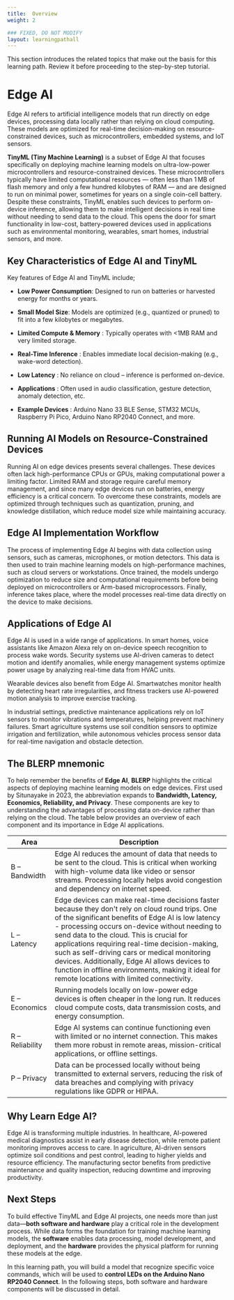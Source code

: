 ```yaml
---
title:  Overview
weight: 2

### FIXED, DO NOT MODIFY
layout: learningpathall
---
```


This section introduces the related topics that make out the basis for this learning path. Review it before proceeding to the step-by-step tutorial.

# Edge AI
Edge AI refers to artificial intelligence models that run directly on edge devices, processing data locally rather than relying on cloud computing. These models are optimized for real-time decision-making on resource-constrained devices, such as microcontrollers, embedded systems, and IoT sensors.

**TinyML (Tiny Machine Learning)** is a subset of Edge AI that focuses specifically on deploying machine learning models on ultra-low-power microcontrollers and resource-constrained devices. These microcontrollers typically have limited computational resources — often less than 1 MB of flash memory and only a few hundred kilobytes of RAM — and are designed to run on minimal power, sometimes for years on a single coin-cell battery. Despite these constraints, TinyML enables such devices to perform on-device inference, allowing them to make intelligent decisions in real time without needing to send data to the cloud. This opens the door for smart functionality in low-cost, battery-powered devices used in applications such as environmental monitoring, wearables, smart homes, industrial sensors, and more.

## Key Characteristics of Edge AI and TinyML

Key features of Edge AI and TinyML include;

- **Low Power Consumption**: Designed to run on batteries or harvested energy for months or years.

- **Small Model Size**: Models are optimized (e.g., quantized or pruned) to fit into a few kilobytes or megabytes.

- **Limited Compute & Memory** : Typically operates with <1MB RAM and very limited storage.

- **Real-Time Inference** : Enables immediate local decision-making (e.g., wake-word detection).

- **Low Latency** : No reliance on cloud – inference is performed on-device.

- **Applications** : Often used in audio classification, gesture detection, anomaly detection, etc.

- **Example Devices** : Arduino Nano 33 BLE Sense, STM32 MCUs, Raspberry Pi Pico, Arduino Nano RP2040 Connect, and more.

## Running AI Models on Resource-Constrained Devices

Running AI on edge devices presents several challenges. These devices often lack high-performance CPUs or GPUs, making computational power a limiting factor. Limited RAM and storage require careful memory management, and since many edge devices run on batteries, energy efficiency is a critical concern. To overcome these constraints, models are optimized through techniques such as quantization, pruning, and knowledge distillation, which reduce model size while maintaining accuracy.

## Edge AI Implementation Workflow

The process of implementing Edge AI begins with data collection using sensors, such as cameras, microphones, or motion detectors. This data is then used to train machine learning models on high-performance machines, such as cloud servers or workstations. Once trained, the models undergo optimization to reduce size and computational requirements before being deployed on microcontrollers or Arm-based microprocessors. Finally, inference takes place, where the model processes real-time data directly on the device to make decisions.

## Applications of Edge AI

Edge AI is used in a wide range of applications. In smart homes, voice assistants like Amazon Alexa rely on on-device speech recognition to process wake words. Security systems use AI-driven cameras to detect motion and identify anomalies, while energy management systems optimize power usage by analyzing real-time data from HVAC units.

Wearable devices also benefit from Edge AI. Smartwatches monitor health by detecting heart rate irregularities, and fitness trackers use AI-powered motion analysis to improve exercise tracking.

In industrial settings, predictive maintenance applications rely on IoT sensors to monitor vibrations and temperatures, helping prevent machinery failures. Smart agriculture systems use soil condition sensors to optimize irrigation and fertilization, while autonomous vehicles process sensor data for real-time navigation and obstacle detection.

## The BLERP mnemonic

To help remember the benefits of **Edge AI**, **BLERP** highlights the critical aspects of deploying machine learning models on edge devices. First used by Situnayake in 2023, the abbreviation expands to **Bandwidth, Latency, Economics, Reliability, and Privacy**. These components are key to understanding the advantages of processing data on-device rather than relying on the cloud. The table below provides an overview of each component and its importance in Edge AI applications.

| Area     | Description                                                                                                                                                         |
|------------|---------------------------------------------------------------------------------------------------------------------------------------------------------------------|
| B – Bandwidth          | Edge AI reduces the amount of data that needs to be sent to the cloud. This is critical when working with high-volume data like video or sensor streams. Processing locally helps avoid congestion and dependency on internet speed. |
| L – Latency            | Edge devices can make real-time decisions faster because they don't rely on cloud round trips. One of the significant benefits of Edge AI is low latency - processing occurs on-device without needing to send data to the cloud. This is crucial for applications requiring real-time decision-making, such as self-driving cars or medical monitoring devices. Additionally, Edge AI allows devices to function in offline environments, making it ideal for remote locations with limited connectivity. |
|  E – Economics          | Running models locally on low-power edge devices is often cheaper in the long run. It reduces cloud compute costs, data transmission costs, and energy consumption. |
|  R – Reliability        | Edge AI systems can continue functioning even with limited or no internet connection. This makes them more robust in remote areas, mission-critical applications, or offline settings. |
| P – Privacy            | Data can be processed locally without being transmitted to external servers, reducing the risk of data breaches and complying with privacy regulations like GDPR or HIPAA. |

## Why Learn Edge AI?

Edge AI is transforming multiple industries. In healthcare, AI-powered medical diagnostics assist in early disease detection, while remote patient monitoring improves access to care. In agriculture, AI-driven sensors optimize soil conditions and pest control, leading to higher yields and resource efficiency. The manufacturing sector benefits from predictive maintenance and quality inspection, reducing downtime and improving productivity.

## Next Steps

To build effective TinyML and Edge AI projects, one needs more than just data—**both software and hardware** play a critical role in the development process. While data forms the foundation for training machine learning models, the **software** enables data processing, model development, and deployment, and the **hardware** provides the physical platform for running these models at the edge.

In this learning path, you will build a model that recognize specific voice commands, which will be used to **control LEDs on the Arduino Nano RP2040 Connect**. In the following steps, both software and hardware components will be discussed in detail.

